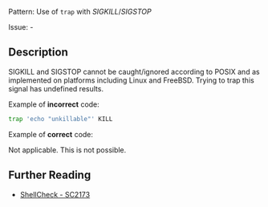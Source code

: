 Pattern: Use of `trap` with _SIGKILL_/_SIGSTOP_

Issue: -

## Description

SIGKILL and SIGSTOP cannot be caught/ignored according to POSIX and as implemented on platforms including Linux and FreeBSD. Trying to trap this signal has undefined results.

Example of **incorrect** code:

```sh
trap 'echo "unkillable"' KILL
```

Example of **correct** code:

Not applicable. This is not possible.

## Further Reading

* [ShellCheck - SC2173](https://github.com/koalaman/shellcheck/wiki/SC2173)
